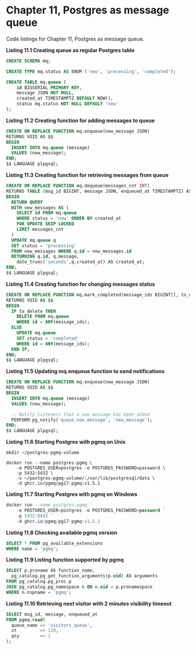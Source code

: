 # Chapter 11, Postgres as message queue

Code listings for Chapter 11, Postgres as message queue.

**Listing 11.1 Creating queue as regular Postgres table**
```sql
CREATE SCHEMA mq;

CREATE TYPE mq.status AS ENUM ('new', 'processing', 'completed');

CREATE TABLE mq.queue (
    id BIGSERIAL PRIMARY KEY,
    message JSON NOT NULL,
    created_at TIMESTAMPTZ DEFAULT NOW(),
    status mq.status NOT NULL DEFAULT 'new'
);
```

**Listing 11.2 Creating function for adding messages to queue**
```sql
CREATE OR REPLACE FUNCTION mq.enqueue(new_message JSON)
RETURNS VOID AS $$
BEGIN
  INSERT INTO mq.queue (message)
  VALUES (new_message);
END;
$$ LANGUAGE plpgsql;
```

**Listing 11.3 Creating function for retrieving messages from queue**
```sql
CREATE OR REPLACE FUNCTION mq.dequeue(messages_cnt INT)
RETURNS TABLE (msg_id BIGINT, message JSON, enqueued_at TIMESTAMPTZ) AS $$
BEGIN
  RETURN QUERY
  WITH new_messages AS (
    SELECT id FROM mq.queue
    WHERE status = 'new' ORDER BY created_at
    FOR UPDATE SKIP LOCKED
    LIMIT messages_cnt
  )
  UPDATE mq.queue q
  SET status = 'processing'
  FROM new_messages WHERE q.id = new_messages.id
  RETURNING q.id, q.message,
    date_trunc('seconds',q.created_at) AS created_at;
END;
$$ LANGUAGE plpgsql;
```

**Listing 11.4 Creating function for changing messages status**
```sql
CREATE OR REPLACE FUNCTION mq.mark_completed(message_ids BIGINT[], to_delete BOOLEAN DEFAULT FALSE)
RETURNS VOID AS $$
BEGIN
  IF to_delete THEN
    DELETE FROM mq.queue
    WHERE id = ANY(message_ids);
  ELSE
    UPDATE mq.queue
    SET status = 'completed'
    WHERE id = ANY(message_ids);
  END IF;
END;
$$ LANGUAGE plpgsql;
```

**Listing 11.5 Updating mq.enqueue function to send notifications**
```sql 
CREATE OR REPLACE FUNCTION mq.enqueue(new_message JSON)
RETURNS VOID AS $$
BEGIN
  INSERT INTO mq.queue (message)
  VALUES (new_message);

  -- Notify listeners that a new message has been added
  PERFORM pg_notify('queue_new_message', 'new_message');
END;
$$ LANGUAGE plpgsql;
```

**Listing 11.6 Starting Postgres with pgmq on Unix**
```shell
mkdir ~/postgres-pgmq-volume

docker run --name postgres-pgmq \
    -e POSTGRES_USER=postgres -e POSTGRES_PASSWORD=password \
    -p 5432:5432 \
    -v ~/postgres-pgmq-volume/:/var/lib/postgresql/data \
    -d ghcr.io/pgmq/pg17-pgmq:v1.5.1
```

**Listing 11.7 Starting Postgres with pgmq on Windows**
```sql
docker run --name postgres-pgmq `
    -e POSTGRES_USER=postgres -e POSTGRES_PASSWORD=password `
    -p 5432:5432 `
    -d ghcr.io/pgmq/pg17-pgmq:v1.5.1
```

**Listing 11.8 Checking available pgmq version**
```sql
SELECT * FROM pg_available_extensions
WHERE name = 'pgmq';
```

**Listing 11.9 Listing function supported by pgmq**
```sql
SELECT p.proname AS function_name,
  pg_catalog.pg_get_function_arguments(p.oid) AS arguments
FROM pg_catalog.pg_proc p
JOIN pg_catalog.pg_namespace n ON n.oid = p.pronamespace
WHERE n.nspname = 'pgmq';
```

**Listing 11.10 Retrieving next visitor with 2 minutes visibility timeout**
```sql
SELECT msg_id, message, enqueued_at
FROM pgmq.read(
  queue_name => 'visitors_queue',
  vt         => 120,
  qty        => 1
);
```

